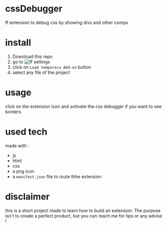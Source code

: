 # cssDebugger
ff extension to debug css by showing divs and other comps

# install
1. Download this repo
2. go to ![ff settings](about:debugging#/runtime/this-firefox)
3. click on ```Load temporary Add-on``` button
4. select any file of the project

# usage
click on the extension icon and activate the css debugger if you want to see borders 

# used tech
made with :
- js
- html
- css
- a png icon
- a ```manifest.json``` file to route thhe extension


# disclaimer
this is a short project made to learn how to build an extension. The purpose isn't to create a perfect product, but you can reach me for tips or any advise ! 
